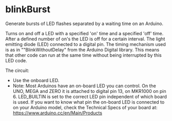 # blinkBurst
Generate bursts of LED flashes separated by a waiting time on an Arduino.

Turns on and off a LED with a specified 'on' time and a specified 'off' time. After 
a defined number of on's the LED is off for a certain interval. 
The light emitting diode (LED) connected to a digital pin.
The timing mechanism used is as in ""BlinkWithoutDelay" from the Arduino Digital library.
This means that other code can run at the  same time without being interrupted by this 
LED code.

The circuit:
- Use the onboard LED.
- Note: Most Arduinos have an on-board LED you can control. On the UNO, MEGA
  and ZERO it is attached to digital pin 13, on MKR1000 on pin 6. LED_BUILTIN
  is set to the correct LED pin independent of which board is used.
  If you want to know what pin the on-board LED is connected to on your
  Arduino model, check the Technical Specs of your board at:
  https://www.arduino.cc/en/Main/Products
